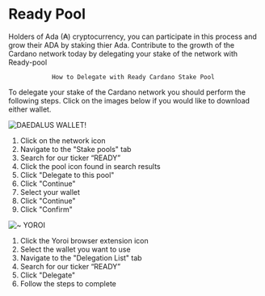 #                                             Ready Pool
Holders of Ada (₳) cryptocurrency, you can participate in this process and grow their ADA by staking thier Ada.
Contribute to the growth of the Cardano network today by delegating your stake of the network with Ready-pool



                How to Delegate with Ready Cardano Stake Pool
To delegate your stake of the Cardano network you should perform the following steps.
Click on the images below if you would like to download either wallet.

![DAEDALUS WALLET](https://user-images.githubusercontent.com/88410488/128254622-9651167f-331e-4da3-8672-275a5452ff8b.jpg)!

1. Click on the network icon
2. Navigate to the "Stake pools" tab
3. Search for our ticker “READY”
4. Click the pool icon found in search results
5. Click "Delegate to this pool"
6. Click "Continue"
7. Select your wallet
8. Click "Continue"
9. Click "Confirm"

![~ YOROI](https://user-images.githubusercontent.com/88410488/128254747-cb97378e-0006-4041-a2e7-813eb423f903.jpg)

1. Click the Yoroi browser extension icon
2. Select the wallet you want to use
3. Navigate to the "Delegation List" tab
4. Search for our ticker “READY”
5. Click "Delegate"
6. Follow the steps to complete

